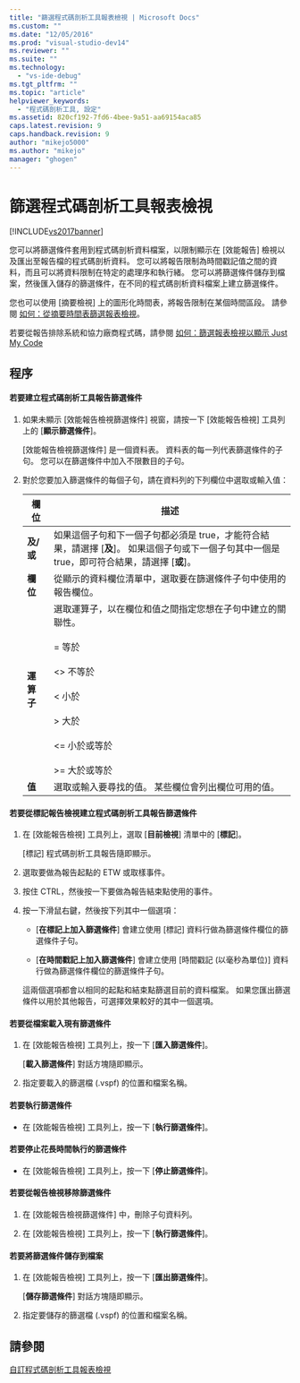 ```yaml
---
title: "篩選程式碼剖析工具報表檢視 | Microsoft Docs"
ms.custom: ""
ms.date: "12/05/2016"
ms.prod: "visual-studio-dev14"
ms.reviewer: ""
ms.suite: ""
ms.technology: 
  - "vs-ide-debug"
ms.tgt_pltfrm: ""
ms.topic: "article"
helpviewer_keywords: 
  - "程式碼剖析工具, 設定"
ms.assetid: 820cf192-7fd6-4bee-9a51-aa69154aca85
caps.latest.revision: 9
caps.handback.revision: 9
author: "mikejo5000"
ms.author: "mikejo"
manager: "ghogen"
---
```

# 篩選程式碼剖析工具報表檢視
[!INCLUDE[vs2017banner](../code-quality/includes/vs2017banner.md)]

您可以將篩選條件套用到程式碼剖析資料檔案，以限制顯示在 \[效能報告\] 檢視以及匯出至報告檔的程式碼剖析資料。  您可以將報告限制為時間戳記值之間的資料，而且可以將資料限制在特定的處理序和執行緒。  您可以將篩選條件儲存到檔案，然後匯入儲存的篩選條件，在不同的程式碼剖析資料檔案上建立篩選條件。  
  
 您也可以使用 \[摘要檢視\] 上的圖形化時間表，將報告限制在某個時間區段。  請參閱 [如何：從摘要時間表篩選報表檢視](../Topic/How%20to:%20Filter%20Report%20Views%20from%20the%20Summary%20Timeline.md)。  
  
 若要從報告排除系統和協力廠商程式碼，請參閱 [如何：篩選報表檢視以顯示 Just My Code](../Topic/How%20to:%20Filter%20Profiling%20Tools%20Report%20Views%20to%20Display%20Just%20My%20Code.md)  
  
## 程序  
  
#### 若要建立程式碼剖析工具報告篩選條件  
  
1.  如果未顯示 \[效能報告檢視篩選條件\] 視窗，請按一下 \[效能報告檢視\] 工具列上的 \[**顯示篩選條件**\]。  
  
     \[效能報告檢視篩選條件\] 是一個資料表。  資料表的每一列代表篩選條件的子句。  您可以在篩選條件中加入不限數目的子句。  
  
2.  對於您要加入篩選條件的每個子句，請在資料列的下列欄位中選取或輸入值：  
  
    |欄位|描述|  
    |--------|--------|  
    |**及\/或**|如果這個子句和下一個子句都必須是 true，才能符合結果，請選擇 \[**及**\]。  如果這個子句或下一個子句其中一個是 true，即可符合結果，請選擇 \[**或**\]。|  
    |**欄位**|從顯示的資料欄位清單中，選取要在篩選條件子句中使用的報告欄位。|  
    |**運算子**|選取運算子，以在欄位和值之間指定您想在子句中建立的關聯性。<br /><br /> \=    等於<br /><br /> \<\> 不等於<br /><br /> \< 小於<br /><br /> \> 大於<br /><br /> \<\= 小於或等於<br /><br /> \>\= 大於或等於|  
    |**值**|選取或輸入要尋找的值。  某些欄位會列出欄位可用的值。|  
  
#### 若要從標記報告檢視建立程式碼剖析工具報告篩選條件  
  
1.  在 \[效能報告檢視\] 工具列上，選取 \[**目前檢視**\] 清單中的 \[**標記**\]。  
  
     \[標記\] 程式碼剖析工具報告隨即顯示。  
  
2.  選取要做為報告起點的 ETW 或取樣事件。  
  
3.  按住 CTRL，然後按一下要做為報告結束點使用的事件。  
  
4.  按一下滑鼠右鍵，然後按下列其中一個選項：  
  
    -   \[**在標記上加入篩選條件**\] 會建立使用 \[標記\] 資料行做為篩選條件欄位的篩選條件子句。  
  
    -   \[**在時間戳記上加入篩選條件**\] 會建立使用 \[時間戳記 \(以毫秒為單位\)\] 資料行做為篩選條件欄位的篩選條件子句。  
  
     這兩個選項都會以相同的起點和結束點篩選目前的資料檔案。  如果您匯出篩選條件以用於其他報告，可選擇效果較好的其中一個選項。  
  
#### 若要從檔案載入現有篩選條件  
  
1.  在 \[效能報告檢視\] 工具列上，按一下 \[**匯入篩選條件**\]。  
  
     \[**載入篩選條件**\] 對話方塊隨即顯示。  
  
2.  指定要載入的篩選檔 \(.vspf\) 的位置和檔案名稱。  
  
#### 若要執行篩選條件  
  
-   在 \[效能報告檢視\] 工具列上，按一下 \[**執行篩選條件**\]。  
  
#### 若要停止花長時間執行的篩選條件  
  
-   在 \[效能報告檢視\] 工具列上，按一下 \[**停止篩選條件**\]。  
  
#### 若要從報告檢視移除篩選條件  
  
1.  在 \[效能報告檢視篩選條件\] 中，刪除子句資料列。  
  
2.  在 \[效能報告檢視\] 工具列上，按一下 \[**執行篩選條件**\]。  
  
#### 若要將篩選條件儲存到檔案  
  
1.  在 \[效能報告檢視\] 工具列上，按一下 \[**匯出篩選條件**\]。  
  
     \[**儲存篩選條件**\] 對話方塊隨即顯示。  
  
2.  指定要儲存的篩選檔 \(.vspf\) 的位置和檔案名稱。  
  
## 請參閱  
 [自訂程式碼剖析工具報表檢視](../profiling/customizing-performance-tools-report-views.md)